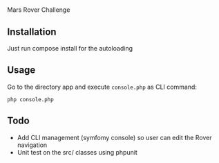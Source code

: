 #
Mars Rover Challenge

## Installation
Just run compose install for the autoloading

## Usage
Go to the directory app and execute `console.php` as CLI command:

`php console.php`

##  Todo
- Add CLI management (symfomy console) so user can edit the Rover navigation
- Unit test on the src/ classes using phpunit
